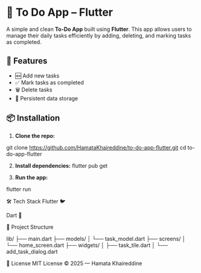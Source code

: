 # 📝 To Do App – Flutter

A simple and clean **To-Do App** built using **Flutter**. This app allows users to manage their daily tasks efficiently by adding, deleting, and marking tasks as completed.

## 🚀 Features

- 🆕 Add new tasks  
- ✅ Mark tasks as completed  
- 🗑️ Delete tasks  
- 💾 Persistent data storage  


## 📦 Installation

1. **Clone the repo:**

git clone https://github.com/HamataKhaireddine/to-do-app-flutter.git
cd to-do-app-flutter

2. **Install dependencies:**
flutter pub get

3. **Run the app:**

flutter run




🛠️ Tech Stack
Flutter 🐦

Dart 🎯

📁 Project Structure

lib/
├── main.dart
├── models/
│   └── task_model.dart
├── screens/
│   └── home_screen.dart
├── widgets/
│   ├── task_tile.dart
│   └── add_task_dialog.dart


📃 License
MIT License © 2025 — Hamata Khaireddine

